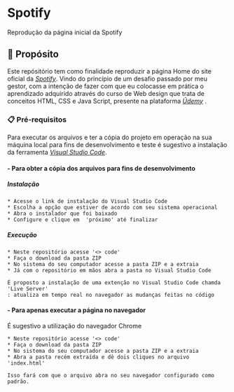 # Spotify
Reprodução da página inicial da Spotify

## 📌 Propósito 

 Este repósitório tem como finalidade reproduzir a página Home do site oficial da *[Spotify](https://www.spotify.com/br/premium/)*.
 Vindo do princípio de um desafio passado por meu gestor, com a intenção de fazer com que eu colocasse em prática o aprendizado adquirido através do curso de Web design que trata de conceitos HTML, CSS e Java Script, presente na plataforma *[Ûdemy](https://www.udemy.com/course/curso-web-design-fundamentos-aprenda-html-css-e-javascript/)* .

### 📋 Pré-requisitos

Para executar os arquivos e ter a cópia do projeto em operação na sua máquina local para fins de desenvolvimento e teste é sugestivo a instalação da ferramenta *[Visual Studio Code](https://code.visualstudio.com/download)*.

#### - Para obter a cópia dos arquivos para fins de desenvolvimento
##### Instalação 
```
* Acesse o link de instalação do Visual Studio Code
* Escolha a opção que estiver de acordo com seu sistema operacional
* Abra o instalador que foi baixado
* Configure e clique em  'próximo' até finalizar
```

##### Execução
```
* Neste repositório acesse '<> code'
* Faça o download da pasta ZIP
* No sistema do seu computador acesse a pasta ZIP e a extraia
* Já com o repositório em mãos abra a pasta no Visual Studio Code

É proposto a instalação de uma extenção no Visual Studio Code chamda 'Live Server' 
: atualiza em tempo real no navegador as mudanças feitas no código
```

#### - Para apenas executar a página no navegador 
É sugestivo a utilização do navegador Chrome
```
* Neste repositório acesse '<> code'
* Faça o download da pasta ZIP
* No sistema do seu computador acesse a pasta ZIP e a extraia
* Abra a pasta recém extraída e dê dois cliques no arquivo 'index.html'

Isso fará com que o arquivo abra no seu navegador configurado como padrão.
```
